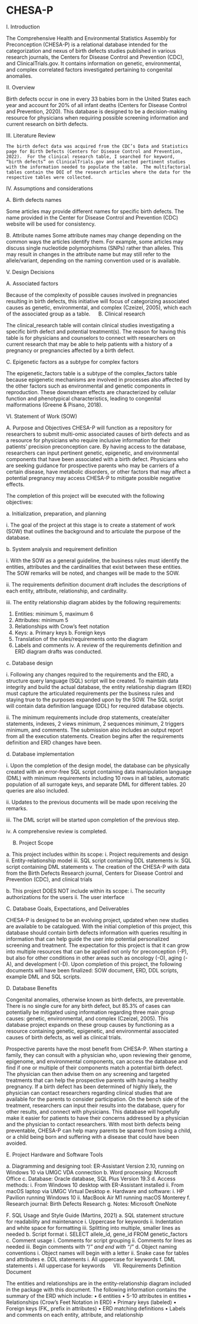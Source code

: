 # CHESA-P

I.	Introduction 

The Comprehensive Health and Environmental Statistics Assembly for Preconception (CHESA-P) is a relational database intended for the categorization and nexus of birth defects studies published in various research journals, the Centers for Disease Control and Prevention (CDC), and ClinicalTrials.gov.  It contains information on genetic, environmental, and complex correlated factors investigated pertaining to congenital anomalies.

II.	Overview 

Birth defects occur in one in every 33 babies born in the United States each year and account for 20% of all infant deaths (Centers for Disease Control and Prevention, 2020).  This database is designed to be a decision-making resource for physicians when requiring possible screening information and current research on birth defects.

III.	Literature Review 

	The birth defect data was acquired from the CDC’s Data and Statistics page for Birth Defects (Centers for Disease Control and Prevention, 2022).  For the clinical research table, I searched for keyword, “birth defects” on ClinicalTrials.gov and selected pertinent studies with the information needed to populate the table.  The multifactorial tables contain the DOI of the research articles where the data for the respective tables were collected.
	
IV.	Assumptions and considerations

A.	Birth defects names

Some articles may provide different names for specific birth defects.  The name provided in the Center for Disease Control and Prevention (CDC) website will be used for consistency.

B.	Attribute names
Some attribute names may change depending on the common ways the articles identify them. For example, some articles may discuss single nucleotide polymorphisms (SNPs) rather than alleles.  This may result in changes in the attribute name but may still refer to the allele/variant, depending on the naming convention used or is available.

V.	Design Decisions 

A. Associated factors

Because of the complexity of possible causes involved in pregnancies resulting in birth defects, this initiative will focus of categorizing associated causes as genetic, environmental, and complex (Czeizel, 2005), which each of the associated group as a table. 
 
B. Clinical research

The clinical_research table will contain clinical studies investigating a specific birth defect and potential treatment(s).  The reason for having this table is for physicians and counselors to connect with researchers on current research that may be able to help patients with a history of a pregnancy or pregnancies affected by a birth defect.  

C. Epigenetic factors as a subtype for complex factors

The epigenetic_factors table is a subtype of the complex_factors table because epigenetic mechanisms are involved in processes also affected by the other factors such as environmental and genetic components in reproduction.  These downstream effects are characterized by cellular function and phenotypical characteristics, leading to congenital malformations (Greene & Pisano, 2018).

VI.	Statement of Work (SOW) 

A.	Purpose and Objectives
CHESA-P will function as a repository for researchers to submit multi-omic associated causes of birth defects and as a resource for physicians who require inclusive information for their patients’ precision preconception care.  By having access to the database, researchers can input pertinent genetic, epigenetic, and environmental components that have been associated with a birth defect.  Physicians who are seeking guidance for prospective parents who may be carriers of a certain disease, have metabolic disorders, or other factors that may affect a potential pregnancy may access CHESA-P to mitigate possible negative effects.  

The completion of this project will be executed with the following objectives:

a.	Initialization, preparation, and planning

i.	The goal of the project at this stage is to create a statement of work (SOW) that outlines the background and to articulate the purpose of the database. 

b.	System analysis and requirement definition

i.	With the SOW as a general guideline, the business rules must identify the entities, attributes and the cardinalities that exist between these entities.  The SOW remarks will be noted, and changes will be made to the SOW.
  
ii.	The requirements definition document draft includes the descriptions of each entity, attribute, relationship, and cardinality. 

iii.	The entity relationship diagram abides by the following requirements:

1.	Entities: minimum 5, maximum 6
2.	Attributes: minimum 5
3.	Relationships with Crow’s feet notation
4.	Keys:
a.	Primary keys
b.	Foreign keys
5.	Translation of the rules/requirements onto the diagram
6.	Labels and comments
iv.	A review of the requirements definition and ERD diagram drafts was conducted.

c.	Database design

i.	Following any changes required to the requirements and the ERD, a structure query language (SQL) script will be created.  To maintain data integrity and build the actual database, the entity relationship diagram (ERD) must capture the articulated requirements per the business rules and staying true to the purposes expanded upon by the SOW.  The SQL script will contain data definition language (DDL) for required database objects. 

ii.	The minimum requirements include drop statements, create/alter statements, indexes, 2 views minimum, 2 sequences minimum, 2 triggers minimum, and comments.  The submission also includes an output report from all the execution statements.  Creation begins after the requirements definition and ERD changes have been.

d.	Database implementation

i.	Upon the completion of the design model, the database can be physically created with an error-free SQL script containing data manipulation language (DML) with minimum requirements including 10 rows in all tables, automatic population of all surrogate keys, and separate DML for different tables.  20 queries are also included. 

ii.	Updates to the previous documents will be made upon receiving the remarks.

iii.	The DML script will be started upon completion of the previous step.

iv.	A comprehensive review is completed.

 
B.	Project Scope

a.	This project includes within its scope:
i.	Project requirements and design
ii.	Entity-relationship model
iii.	SQL script containing DDL statements
iv.	SQL script containing DML statements
v.	The creation of the CHESA-P with data from the Birth Defects Research journal, Centers for Disease Control and Prevention (CDC), and clinical trials

b.	This project DOES NOT include within its scope:
i.	The security authorizations for the users
ii.	The user interface

C.	Database Goals, Expectations, and Deliverables

CHESA-P is designed to be an evolving project, updated when new studies are available to be catalogued.  With the initial completion of this project, this database should contain birth defects information with queries resulting in information that can help guide the user into potential personalized screening and treatment.  The expectation for this project is that it can grow into multiple resources that can be applied not only for preconception (-P), but also for other conditions in other areas such as oncology (-O), aging (-A), and development (-D). Upon completion of this project, the following documents will have been finalized:  SOW document, ERD, DDL scripts, example DML and SQL scripts.  

D.	Database Benefits

Congenital anomalies, otherwise known as birth defects, are preventable.  There is no single cure for any birth defect, but 85.3% of cases can potentially be mitigated using information regarding three main group causes: genetic, environmental, and complex (Czeizel, 2005).  This database project expands on these group causes by functioning as a resource containing genetic, epigenetic, and environmental associated causes of birth defects, as well as clinical trials.

Prospective parents have the most benefit from CHESA-P.  When starting a family, they can consult with a physician who, upon reviewing their genome, epigenome, and environmental components, can access the database and find if one or multiple of their components match a potential birth defect.  The physician can then advise them on any screening and targeted treatments that can help the prospective parents with having a healthy pregnancy.  If a birth defect has been determined of highly likely, the physician can contact researchers regarding clinical studies that are available for the parents to consider participation.  On the bench side of the treatment, researchers can input their results into the database, query for other results, and connect with physicians.
This database will hopefully make it easier for patients to have their concerns addressed by a physician and the physician to contact researchers.  With most birth defects being preventable, CHESA-P can help many parents be spared from losing a child, or a child being born and suffering with a disease that could have been avoided.

E.	Project Hardware and Software Tools

a.	Diagramming and designing tool: ER-Assistant Version 2.10, running on Windows 10 via UMGC VDA connection
b.	Word processing: Microsoft Office
c.	Database: Oracle database, SQL Plus Version 19.3
d.	Access methods:
i.	From Windows 10 desktop with ER-Assistant installed
ii.	From macOS laptop via UMGC Virtual Desktop
e.	Hardware and software: 
i.	HP Pavilion running Windows 10
ii.	MacBook Air M1 running macOS Monterey
f.	Research journal: Birth Defects Research
g.	Notes: Microsoft OneNote

F.	SQL Usage and Style Guide (Martins, 2021)
a.	SQL statement structure for readability and maintenance 
i.	Uppercase for keywords
ii.	Indentation and white space for formatting
iii.	Splitting into multiple, smaller lines as needed
b.	Script format
i.	SELECT allele_id,
   gene_id
FROM genetic_factors
c.	Comment usage
i.	Comments for script grouping
ii.	Comments for lines as needed
iii.	Begin comments with “/*” and end with “*/”
d.	Object naming conventions
i.	Object names will begin with a letter
ii.	Snake case for tables and attributes
e.	DDL statements
i.	All uppercase for keywords
f.	DML statements
i.	All uppercase for keywords
 
VII.	Requirements Definition Document 

The entities and relationships are in the entity-relationship diagram included in the package with this document.  The following information contains the summary of the ERD which include:
•	6 entities
•	5-10 attributes in entities
•	Relationships (Crow’s Feet Notation in ERD)
•	Primary keys (labeled)
•	Foreign keys (FK_ prefix in attributes)
•	ERD matching definitions
•	Labels and comments on each entity, attribute, and relationship
